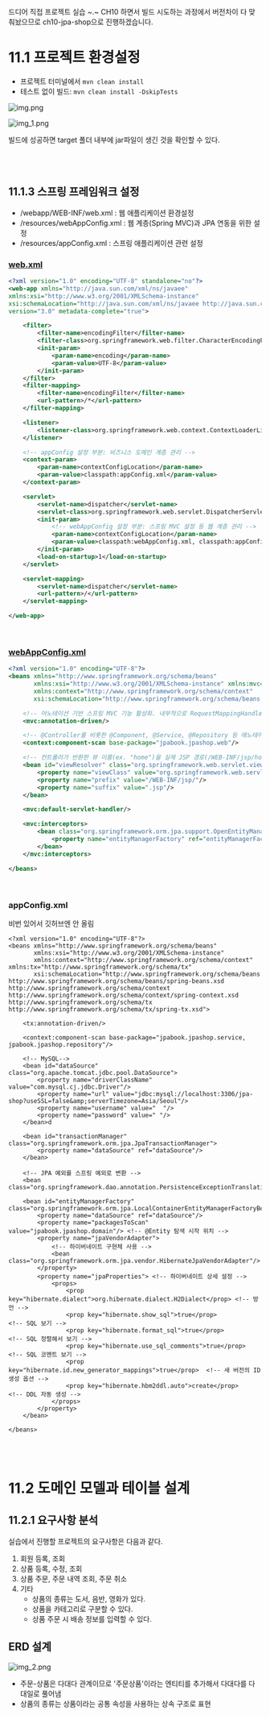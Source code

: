 드디어 직접 프로젝트 실습 ~.~ CH10 하면서 빌드 시도하는 과정에서 버전차이 다 맞춰놨으므로 ch10-jpa-shop으로 진행하겠습니다.

# 11.1 프로젝트 환경설정

- 프로젝트 터미널에서 `mvn clean install`
- 테스트 없이 빌드: `mvn clean install -DskipTests`

![img.png](img.png)

![img_1.png](img_1.png)

빌드에 성공하면 target 폴더 내부에 jar파일이 생긴 것을 확인할 수 있다.

<br> <br>

## 11.1.3 스프링 프레임워크 설정 

- /webapp/WEB-INF/web.xml : 웹 애플리케이션 환경설정
- /resources/webAppConfig.xml : 웹 계층(Spring MVC)과 JPA 연동을 위한 설정
- /resources/appConfig.xml : 스프링 애플리케이션 관련 설정

### [web.xml](https://github.com/jud1thDev/JPA-study/blob/675fa489435235db4fd15a9dd2a0458ba8a87361/CH10-%EA%B0%9D%EC%B2%B4%EC%A7%80%ED%96%A5%EC%BF%BC%EB%A6%AC%EC%96%B8%EC%96%B4/ch10-jpa-shop/src/main/webapp/WEB-INF/web.xml)

```XML
<?xml version="1.0" encoding="UTF-8" standalone="no"?>
<web-app xmlns="http://java.sun.com/xml/ns/javaee"
xmlns:xsi="http://www.w3.org/2001/XMLSchema-instance"
xsi:schemaLocation="http://java.sun.com/xml/ns/javaee http://java.sun.com/xml/ns/javaee/web-app_3_0.xsd"
version="3.0" metadata-complete="true">

    <filter>
        <filter-name>encodingFilter</filter-name>
        <filter-class>org.springframework.web.filter.CharacterEncodingFilter</filter-class>
        <init-param>
            <param-name>encoding</param-name>
            <param-value>UTF-8</param-value>
        </init-param>
    </filter>
    <filter-mapping>
        <filter-name>encodingFilter</filter-name>
        <url-pattern>/*</url-pattern>
    </filter-mapping>

    <listener>
        <listener-class>org.springframework.web.context.ContextLoaderListener</listener-class>
    </listener>

    <!-- appConfig 설정 부분: 비즈니스 도메인 계층 관리 -->
    <context-param>
        <param-name>contextConfigLocation</param-name>
        <param-value>classpath:appConfig.xml</param-value>
    </context-param>

    <servlet>
        <servlet-name>dispatcher</servlet-name>
        <servlet-class>org.springframework.web.servlet.DispatcherServlet</servlet-class>
        <init-param>
            <!-- webAppConfig 설정 부분: 스프링 MVC 설정 등 웹 계층 관리 -->
            <param-name>contextConfigLocation</param-name>
            <param-value>classpath:webAppConfig.xml, classpath:appConfig.xml</param-value>
        </init-param>
        <load-on-startup>1</load-on-startup>
    </servlet>

    <servlet-mapping>
        <servlet-name>dispatcher</servlet-name>
        <url-pattern>/</url-pattern>
    </servlet-mapping>

</web-app>
```

<br>

### [webAppConfig.xml](https://github.com/jud1thDev/JPA-study/blob/675fa489435235db4fd15a9dd2a0458ba8a87361/CH10-%EA%B0%9D%EC%B2%B4%EC%A7%80%ED%96%A5%EC%BF%BC%EB%A6%AC%EC%96%B8%EC%96%B4/ch10-jpa-shop/src/main/resources/webAppConfig.xml)

```XMl
<?xml version="1.0" encoding="UTF-8"?>
<beans xmlns="http://www.springframework.org/schema/beans"
       xmlns:xsi="http://www.w3.org/2001/XMLSchema-instance" xmlns:mvc="http://www.springframework.org/schema/mvc"
       xmlns:context="http://www.springframework.org/schema/context"
       xsi:schemaLocation="http://www.springframework.org/schema/beans http://www.springframework.org/schema/beans/spring-beans.xsd http://www.springframework.org/schema/mvc http://www.springframework.org/schema/mvc/spring-mvc.xsd http://www.springframework.org/schema/context http://www.springframework.org/schema/context/spring-context.xsd">

    <!-- 어노테이션 기반 스프링 MVC 기능 활성화. 내부적으로 RequestMappingHandlerMapping, RequestMappingHandlerAdapter 등을 등록해줌 -->
    <mvc:annotation-driven/>

    <!-- @Controller를 비롯한 @Component, @Service, @Repository 등 애노테이션이 붙은 클래스를 자동으로 빈으로 등록함 -->
    <context:component-scan base-package="jpabook.jpashop.web"/>

    <!-- 컨트롤러가 반환한 뷰 이름(ex. "home")을 실제 JSP 경로(/WEB-INF/jsp/home.jsp)로 매핑해주는 역할 -->
    <bean id="viewResolver" class="org.springframework.web.servlet.view.InternalResourceViewResolver">
        <property name="viewClass" value="org.springframework.web.servlet.view.JstlView"/>
        <property name="prefix" value="/WEB-INF/jsp/"/>
        <property name="suffix" value=".jsp"/>
    </bean>

    <mvc:default-servlet-handler/>

    <mvc:interceptors>
        <bean class="org.springframework.orm.jpa.support.OpenEntityManagerInViewInterceptor">
            <property name="entityManagerFactory" ref="entityManagerFactory" />
        </bean>
    </mvc:interceptors>

</beans>
```

<br>

### appConfig.xml 

비번 있어서 깃허브엔 안 올림

```
<?xml version="1.0" encoding="UTF-8"?>
<beans xmlns="http://www.springframework.org/schema/beans"
       xmlns:xsi="http://www.w3.org/2001/XMLSchema-instance"
       xmlns:context="http://www.springframework.org/schema/context" xmlns:tx="http://www.springframework.org/schema/tx"
       xsi:schemaLocation="http://www.springframework.org/schema/beans http://www.springframework.org/schema/beans/spring-beans.xsd http://www.springframework.org/schema/context http://www.springframework.org/schema/context/spring-context.xsd http://www.springframework.org/schema/tx http://www.springframework.org/schema/tx/spring-tx.xsd">

    <tx:annotation-driven/>

    <context:component-scan base-package="jpabook.jpashop.service, jpabook.jpashop.repository"/>

    <!-- MySQL-->
    <bean id="dataSource" class="org.apache.tomcat.jdbc.pool.DataSource">
        <property name="driverClassName" value="com.mysql.cj.jdbc.Driver"/>
        <property name="url" value="jdbc:mysql://localhost:3306/jpa-shop?useSSL=false&amp;serverTimezone=Asia/Seoul"/>
        <property name="username" value="  "/>
        <property name="password" value=" "/>
    </bean>d

    <bean id="transactionManager" class="org.springframework.orm.jpa.JpaTransactionManager">
        <property name="dataSource" ref="dataSource"/>
    </bean>

    <!-- JPA 예외를 스프링 예외로 변환 -->
    <bean class="org.springframework.dao.annotation.PersistenceExceptionTranslationPostProcessor"/>

    <bean id="entityManagerFactory" class="org.springframework.orm.jpa.LocalContainerEntityManagerFactoryBean">
        <property name="dataSource" ref="dataSource"/>
        <property name="packagesToScan" value="jpabook.jpashop.domain"/> <!-- @Entity 탐색 시작 위치 -->
        <property name="jpaVendorAdapter">
            <!-- 하이버네이트 구현체 사용 -->
            <bean class="org.springframework.orm.jpa.vendor.HibernateJpaVendorAdapter"/>
        </property>
        <property name="jpaProperties"> <!-- 하이버네이트 상세 설정 -->
            <props>
                <prop key="hibernate.dialect">org.hibernate.dialect.H2Dialect</prop> <!-- 방언 -->
                <prop key="hibernate.show_sql">true</prop>                   <!-- SQL 보기 -->
                <prop key="hibernate.format_sql">true</prop>                 <!-- SQL 정렬해서 보기 -->
                <prop key="hibernate.use_sql_comments">true</prop>           <!-- SQL 코멘트 보기 -->
                <prop key="hibernate.id.new_generator_mappings">true</prop>  <!-- 새 버전의 ID 생성 옵션 -->
                <prop key="hibernate.hbm2ddl.auto">create</prop>             <!-- DDL 자동 생성 -->
            </props>
        </property>
    </bean>

</beans>
```

<br>
<br>

# 11.2 도메인 모델과 테이블 설계

## 11.2.1 요구사항 분석

실습에서 진행할 프로젝트의 요구사항은 다음과 같다. 

1. 회원 등록, 조회
2. 상품 등록, 수정, 조회
3. 상품 주문, 주문 내역 조회, 주문 취소
4. 기타
   - 상품의 종류는 도서, 음반, 영화가 있다.
   - 상품을 카테고리로 구분할 수 있다.
   - 상품 주문 시 배송 정보를 입력할 수 있다.

## ERD 설계

![img_2.png](img_2.png)

- 주문-상품은 다대다 관계이므로 '주문상품'이라는 엔티티를 추가해서 다대다를 다대일로 풀어냄
- 상품의 종류는 상품이라는 공통 속성을 사용하는 상속 구조로 표현